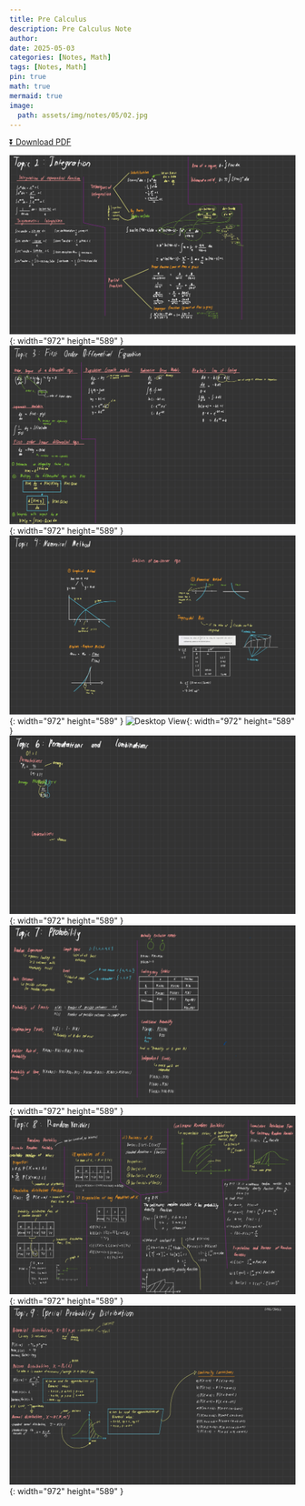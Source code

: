 ```yaml
---
title: Pre Calculus
description: Pre Calculus Note
author: 
date: 2025-05-03 
categories: [Notes, Math]
tags: [Notes, Math]
pin: true
math: true
mermaid: true
image:
  path: assets/img/notes/05/02.jpg
---
```


[⏬ Download PDF](https://wahbakamaluddin.github.io/assets/pdf/notes/05/PreCalc-SN.pdf)

![Desktop View](assets/img/notes/05/02.jpg){: width="972" height="589" }
![Desktop View](assets/img/notes/05/03.jpg){: width="972" height="589" }
![Desktop View](assets/img/notes/05/04.jpg){: width="972" height="589" }
![Desktop View](assets/img/notes/05/05.jpg){: width="972" height="589" }
![Desktop View](assets/img/notes/05/06.jpg){: width="972" height="589" }
![Desktop View](assets/img/notes/05/07.jpg){: width="972" height="589" }
![Desktop View](assets/img/notes/05/08.jpg){: width="972" height="589" }
![Desktop View](assets/img/notes/05/09.jpg){: width="972" height="589" }